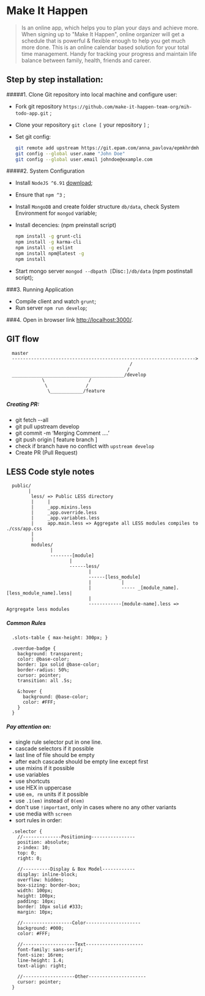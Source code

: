 # Make It Happen
>Is an online app, which helps you to plan your days and achieve more. When signing up to "Make It Happen", online organizer will get a schedule that is powerful & flexible enough to help you get much more done. This is an online calendar based solution for your total time management. Handy for tracking your progress and maintain life balance between family, health, friends and career.

## Step by step installation:
#####1. Clone Git repository into local machine and configure user:
- Fork git repository ```https://github.com/make-it-happen-team-org/mih-todo-app.git``` ;
- Clone your repository ```git clone [``` your repository ```]``` ;
- Set git config:

    ```bash
    git remote add upstream https://git.epam.com/anna_pavlova/epmkhrdmh.git
    git config --global user.name "John Doe"
    git config --global user.email johndoe@example.com
    ```
#####2. System Configuration
- Install ```NodeJS ^6.91``` [download](https://nodejs.org/en/download/);
- Ensure that ```npm ^3``` ;
- Install ```MongoDB``` and create folder structure ```db/data```, check System Environment for ```mongod``` variable;
- Install decencies: (npm preinstall script)

    ```bash
    npm install -g grunt-cli
    npm install -g karma-cli
    npm install -g eslint
    npm install npm@latest -g
    npm install
    ```

-  Start mongo server ```mongod --dbpath [```Disc```:]/db/data``` (npm postinstall script);

###3. Running Application
- Compile client and watch ```grunt```;
- Run server ```npm run develop```;

###4. Open in browser link [http://localhost:3000/](http://localhost:3000/).


## GIT flow

  ```
    master
    ------------------------------------------------------------------->
                                               /
                                              /
    _________________________________________/develop
               \                /
                \              /
                 \____________/feature
  ```

##### Creating PR:
- git fetch --all
- git pull upstream develop
- git commit -m ‘Merging Comment ….’
- git push origin [ feature branch ]
- check if branch have no conflict with ```upstream develop```
- Create PR (Pull Request)

## LESS Code style notes

```
  public/
        |
         less/ => Public LESS directory
         |     |
         |     _app.mixins.less
         |     _app.override.less
         |     _app.variables.less
         |     app.main.less => Aggregate all LESS modules compiles to ./css/app.css
         |
         |
         modules/
                |
                --------[module]
                       |
                       ------less/
                              |
                              ------[less_module]
                              |           |
                              |           ----- _[module_name].[less_module_name].less|
                              |
                              ------------[module-name].less => Agrgregate less modules
```


##### Common Rules
```less
  .slots-table { max-height: 300px; }
  
  .overdue-badge {
    background: transparent;
    color: @base-color;
    border: 1px solid @base-color;
    border-radius: 50%;
    cursor: pointer;
    transition: all .5s;

    &:hover {
      background: @base-color;
      color: #FFF;
    }
  }
```

##### Pay attention on:
- single rule selector put in one line.
- cascade selectors if it possible
- last line of file should be empty
- after each cascade should be empty line except first
- use mixins if it possible
- use variables
- use shortcuts
- use HEX in uppercase
- use ```em, rm``` units if it possible
- use ```.1(em)``` instead of ```0(em)```
- don't use ```!important```, only in cases where no any other variants
- use media with ```screen```
- sort rules in order:

```less
  .selector {
    //--------------Positioning----------------
    position: absolute;
    z-index: 10;
    top: 0;
    right: 0;
  
    //----------Display & Box Model------------
    display: inline-block;
    overflow: hidden;
    box-sizing: border-box;
    width: 100px;
    height: 100px;
    padding: 10px;
    border: 10px solid #333;
    margin: 10px;
    
    //------------------Color--------------------
    background: #000;
    color: #FFF;
    
    //-------------------Text---------------------
    font-family: sans-serif;
    font-size: 16rem;
    line-height: 1.4;
    text-align: right;
    
    //-------------------Other---------------------
    cursor: pointer;
  }
```

